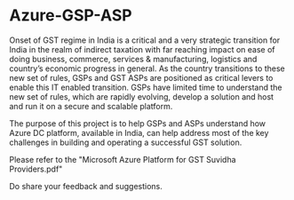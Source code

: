 # Azure-GSP-ASP
Onset of GST regime in India is a critical and a very strategic transition for India in the realm of indirect taxation with far reaching impact on ease of doing business, commerce, services &amp; manufacturing, logistics and country’s economic progress in general. As the country transitions to these new set of rules, GSPs and GST ASPs are positioned as critical levers to enable this IT enabled transition. GSPs have limited time to understand the new set of rules, which are rapidly evolving, develop a solution and host and run it on a secure and scalable platform. 

The purpose of this project is to help GSPs and ASPs understand how Azure DC platform, available in India, can help address most of the key challenges in building and operating a successful GST solution.

Please refer to the "Microsoft Azure Platform for GST Suvidha Providers.pdf"

Do share your feedback and suggestions.
